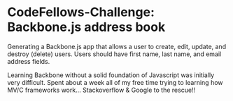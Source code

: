 CodeFellows-Challenge: Backbone.js address book
========================
Generating a Backbone.js app that allows a user to create, edit, update, and destroy (delete) users. Users should have first name, last name, and email address fields. 

Learning Backbone without a solid foundation of Javascript was initially very difficult. Spent about a week all of my free time trying to learning how MV/C frameworks work... Stackoverflow & Google to the rescue!!
